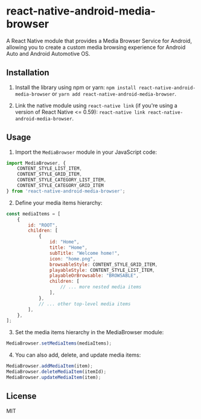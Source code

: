 # react-native-android-media-browser

A React Native module that provides a Media Browser Service for Android, allowing you to create a custom media browsing experience for Android Auto and Android Automotive OS.

## Installation

1. Install the library using npm or yarn: `npm install react-native-android-media-browser` or `yarn add react-native-android-media-browser`.

2. Link the native module using `react-native link` (if you're using a version of React Native <= 0.59): `react-native link react-native-android-media-browser`.

## Usage

1. Import the `MediaBrowser` module in your JavaScript code:
```javascript
import MediaBrowser, {
    CONTENT_STYLE_LIST_ITEM,
    CONTENT_STYLE_GRID_ITEM,
    CONTENT_STYLE_CATEGORY_LIST_ITEM,
    CONTENT_STYLE_CATEGORY_GRID_ITEM
} from 'react-native-android-media-browser';
```

2. Define your media items hierarchy:
```javascript
const mediaItems = [
    {
        id: "ROOT",
        children: [
            {
                id: "Home",
                title: "Home",
                subTitle: "Welcome home!",
                icon: "home.png",
                browsableStyle: CONTENT_STYLE_GRID_ITEM,
                playableStyle: CONTENT_STYLE_LIST_ITEM,
                playableOrBrowsable: "BROWSABLE",
                children: [
                    // ... more nested media items
                ],
            },
            // ... other top-level media items
        ],
    },
];
```

3. Set the media items hierarchy in the MediaBrowser module:
```javascript
MediaBrowser.setMediaItems(mediaItems);
```

4. You can also add, delete, and update media items:
```javascript
MediaBrowser.addMediaItem(item);
MediaBrowser.deleteMediaItem(itemId);
MediaBrowser.updateMediaItem(item);
```

## License

MIT

